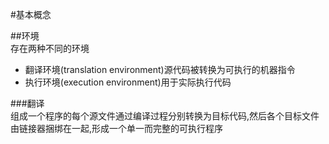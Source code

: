 #基本概念  

##环境  
存在两种不同的环境  
+ 翻译环境(translation environment)源代码被转换为可执行的机器指令  
+ 执行环境(execution environment)用于实际执行代码  

###翻译  
组成一个程序的每个源文件通过编译过程分别转换为目标代码,然后各个目标文件由链接器捆绑在一起,形成一个单一而完整的可执行程序  
